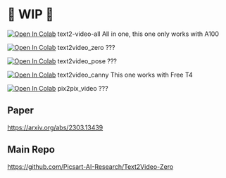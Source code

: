 # 🚦 WIP 🚦

[![Open In Colab](https://colab.research.google.com/assets/colab-badge.svg)](https://colab.research.google.com/github/camenduru/text2video-zero-colab/blob/main/text2video_all.ipynb) text2-video-all All in one, this one only works with A100 

[![Open In Colab](https://colab.research.google.com/assets/colab-badge.svg)](https://colab.research.google.com/github/camenduru/text2video-zero-colab/blob/main/text2video_zero.ipynb) text2video_zero ???

[![Open In Colab](https://colab.research.google.com/assets/colab-badge.svg)](https://colab.research.google.com/github/camenduru/text2video-zero-colab/blob/main/text2video_pose.ipynb) text2video_pose ???

[![Open In Colab](https://colab.research.google.com/assets/colab-badge.svg)](https://colab.research.google.com/github/camenduru/text2video-zero-colab/blob/main/text2video_canny.ipynb) text2video_canny This one works with Free T4

[![Open In Colab](https://colab.research.google.com/assets/colab-badge.svg)](https://colab.research.google.com/github/camenduru/text2video-zero-colab/blob/main/pix2pix_video.ipynb) pix2pix_video ???



## Paper 
https://arxiv.org/abs/2303.13439

## Main Repo
https://github.com/Picsart-AI-Research/Text2Video-Zero